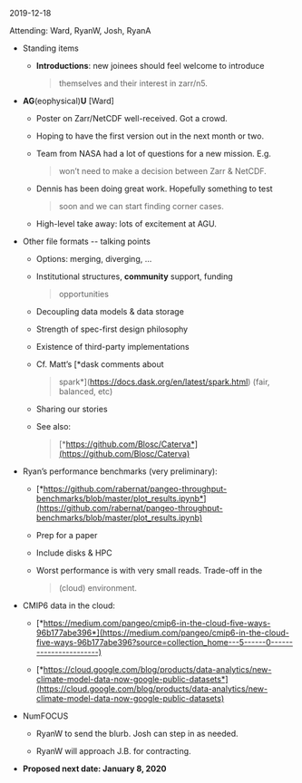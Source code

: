 <span id="anchor-62"></span>2019-12-18

Attending: Ward, RyanW, Josh, RyanA

-   Standing items

    -   **Introductions**: new joinees should feel welcome to introduce
        > themselves and their interest in zarr/n5.

-   **AG**(eophysical)**U** \[Ward\]

    -   Poster on Zarr/NetCDF well-received. Got a crowd.

    -   Hoping to have the first version out in the next month or two.

    -   Team from NASA had a lot of questions for a new mission. E.g.
        > won’t need to make a decision between Zarr & NetCDF.

    -   Dennis has been doing great work. Hopefully something to test
        > soon and we can start finding corner cases.

    -   High-level take away: lots of excitement at AGU.

-   Other file formats -- talking points

    -   Options: merging, diverging, …

    -   Institutional structures, **community** support, funding
        > opportunities

    -   Decoupling data models & data storage

    -   Strength of spec-first design philosophy

    -   Existence of third-party implementations

    -   Cf. Matt’s [*dask comments about
        > spark*](https://docs.dask.org/en/latest/spark.html) (fair,
        > balanced, etc)

    -   Sharing our stories

    -   See also:
        > [*https://github.com/Blosc/Caterva*](https://github.com/Blosc/Caterva)

-   Ryan’s performance benchmarks (very preliminary):

    -   [*https://github.com/rabernat/pangeo-throughput-benchmarks/blob/master/plot_results.ipynb*](https://github.com/rabernat/pangeo-throughput-benchmarks/blob/master/plot_results.ipynb)

    -   Prep for a paper

    -   Include disks & HPC

    -   Worst performance is with very small reads. Trade-off in the
        > (cloud) environment.

-   CMIP6 data in the cloud:

    -   [*https://medium.com/pangeo/cmip6-in-the-cloud-five-ways-96b177abe396*](https://medium.com/pangeo/cmip6-in-the-cloud-five-ways-96b177abe396?source=collection_home---5------0-----------------------)

    -   [*https://cloud.google.com/blog/products/data-analytics/new-climate-model-data-now-google-public-datasets*](https://cloud.google.com/blog/products/data-analytics/new-climate-model-data-now-google-public-datasets)

-   NumFOCUS

    -   RyanW to send the blurb. Josh can step in as needed.

    -   RyanW will approach J.B. for contracting.

-   **Proposed next date: January 8, 2020**

